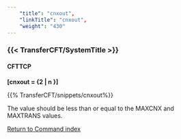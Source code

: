 ```yaml
---
    "title": "cnxout",
    "linkTitle": "cnxout",
    "weight": "430"
---
```

<span id="cnxout"></span>

### {{< TransferCFT/SystemTitle  >}}

#### CFTTCP

****[cnxout = {2 &#124; n }]****

{{% TransferCFT/snippets/cnxout%}}

The value should be less than or equal to the MAXCNX and MAXTRANS values.

[Return to Command index](../../)
